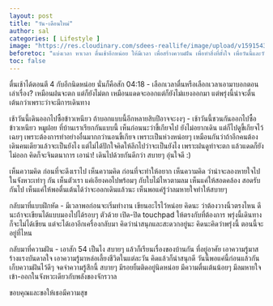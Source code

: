 ```yaml
---
layout: post
title: "วัน-เดือนใหม่"
author: sal
categories: [ Lifestyle ]
image: "https://res.cloudinary.com/sdees-reallife/image/upload/v1591543513/1591141864991.jpg"
beforetoc: "แบ่งเวลา หาเวลา ตื่นเช้าอีกหน่อย ให้มีเวลา เพื่อสร้างความฝัน เพื่อทำสิ่งที่ตั้งใจ เพื่อวันนี้และวันต่อ ๆ ไปของเรา"
toc: false
---
```


ตื่นเช้าได้ตอนตี 4 กับอีกนิดหน่อย นั่นก็คือสัก 04:18 - เลือกเวลาตื่นหรือเลือกเวลาเอามาบอกตอนเล่าเรื่อง? เหมือนฝนจะตก แต่ก็ยังไม่ตก เหมือนแดดจะออกแต่ก็ยังไม่แยงออกมา แต่พรุ่งนี้น่าจะตื่นเต้นกว่าเพราะว่าจะมีการเดินทาง

เช้าวันนี้เดินออกไปซื้อข้าวเหนียว ถ้าบอกแบบนี้อีกหลายสิบปีอาจจะงงๆ - เช้าวันนี้ชวนกันออกไปซื้อข้าวเหนียว หมูฝอย ที่บ้านเราเรียกกันแบบนี้ เห็นก่อนนะว่าขี้เกียจไป ยังไม่อยากเดิน แต่ก็ไปดูขี้เกียจไว้เฉยๆ เพราะต้องการทำอย่างอื่นมากกว่านอนขี้เกียจ เพราะเป็นห่วงหน่อยๆ เหมือนกันว่าถ้าอีกคนต้องเดินคนเดียวแล้วจะเป็นยังไง แต่ไม่ได้ปักใจคิดให้ลึกไปว่าจะเป็นยังไง เพราะฝนดูท่าจะตก แล้วแดดก็ยังไม่ออก คิดก็จะจินตนาการ เอาน่า! เดินไปด้วยกันดีกว่า สบายๆ อุ่นใจดี :)

เห็นความคิด ก่อนที่จะดึงเราไป เห็นความคิด ก่อนที่จะทำให้อยาก เห็นความคิด ว่าน่าจะลองหายใจไปในจังหวะเท่าๆ กัน เห็นตัวเรา แค่เอียงคอไปพร้อมๆ กับใบไม้ไหวตามลม เห็นแค่ให้สอดคล้อง สอดรับกันไป เห็นแค่ให้พอตื่นเต้นได้ว่าจะออกเดินแล้วนะ เห็นพอแค่รู้ว่าลมหายใจทำให้สบายๆ

กลับมาที่แบบฝึกหัด - มีเวลาพอก่อนจะเริ่มทำงาน เขียนอะไรไว้หน่อย คิดนะ ว่าต้องวางนิ้วตรงไหน ดีนะถ้าจะเขียนได้แบบมองไปได้รอบๆ ตัวด้วย เปิด-ปิด touchpad ให้ตรงกับที่ต้องการ พรุ่งนี้เดินทางก็จะไม่ได้เขียน แต่จะได้เอาอีกเครื่องกลับมา คิดว่าน่าสนุกและสะดวกอยู่นะ คิดนะคิดว่าพรุ่งนี้ ตอนนี้จะอยู่ที่ไหน

กลับมาที่ความฝัน - เอาสัก 54 เป็นไง สบายๆ แล้วก็เรียนเรื่องของบ้านกัน ที่อยู่อาศัย เอาความรู้มาสร้างแรงบันดาลใจ เอาความรู้มาหล่อเลี้ยงชีวิตในแต่ละวัน คิดแล้วก็น่าสนุกดี วันนี้พอแค่นี้ก่อนแล้วกัน เก็บความฝันไว้ดีๆ จดจำความรู้สึกนี้ สบายๆ มีรอยยิ้มติดอยู่นิดหน่อย มีความตื่นเต้นน้อยๆ มีลมหายใจเข้า-ออกในจังหวะเดียวกับพลังของจักรวาล

ขอบคุณและขอให้เธอมีความสุข

